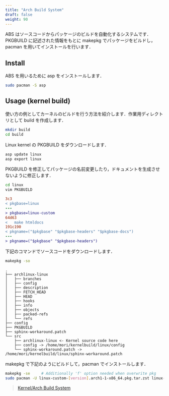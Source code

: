 ```yaml
---
title: "Arch Build System"
draft: false
weight: 90
---
```

ABS はソースコードからパッケージのビルドを自動化するシステムです．PKGBUILD に記述された情報をもとに makepkg でパッケージをビルドし，pacman を用いてインストールを行います．

## Install

ABS を用いるために asp をインストールします．

```sh
sudo pacman -S asp
```

## Usage (kernel build)

使い方の例としてカーネルのビルドを行う方法を紹介します．作業用ディレクトリとして build を作成します．

```sh
mkdir build
cd build
```

Linux kernel の PKGBUILD をダウンロードします．

```sh
asp update linux
asp export linux
```

PKGBUILD を修正してパッケージの名前変更したり，ドキュメントを生成させないように修正します．

```sh
cd linux
vim PKGBUILD
```

```diff
3c3
< pkgbase=linux
---
> pkgbase=linux-custom
64d63
<   make htmldocs
191c190
< pkgname=("$pkgbase" "$pkgbase-headers" "$pkgbase-docs")
---
> pkgname=("$pkgbase" "$pkgbase-headers")
```

下記のコマンドでソースコードをダウンロードします．

```sh
makepkg -so
```

```text
.
├── archlinux-linux
│   ├── branches
│   ├── config
│   ├── description
│   ├── FETCH_HEAD
│   ├── HEAD
│   ├── hooks
│   ├── info
│   ├── objects
│   ├── packed-refs
│   └── refs
├── config
├── PKGBUILD
├── sphinx-workaround.patch
└── src
    ├── archlinux-linux <- Kernel source code here
    ├── config -> /home/mori/kernelbuild/linux/config
    └── sphinx-workaround.patch -> /home/mori/kernelbuild/linux/sphinx-workaround.patch
```

makepkg で下記のようにビルドして，pacman でインストールします．

```sh
makepkg -se     # Additionally 'f' option needed when overwrite pkg
sudo pacman -U linux-custom-[version].arch1-1-x86_64.pkg.tar.zst linux-custom-headers-[version].arch1-1-x86_64.pkg.tar.zst
```

> [Kernel/Arch Build System](https://wiki.archlinux.org/index.php/Kernel/Arch_Build_System)
